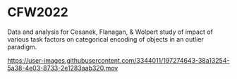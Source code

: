 # CFW2022
Data and analysis for Cesanek, Flanagan, &amp; Wolpert study of impact of various task factors on categorical encoding of objects in an outlier paradigm.


https://user-images.githubusercontent.com/3344011/197274643-38a13254-5a38-4e03-8733-2e1283aab320.mov

